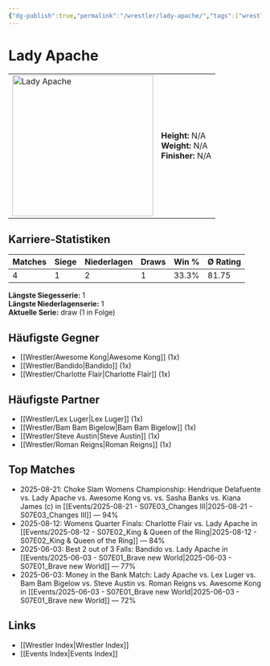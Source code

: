 ```yaml
---
{"dg-publish":true,"permalink":"/wrestler/lady-apache/","tags":["wrestler"],"noteIcon":"","created":"2025-08-11T09:33:19.836+02:00"}
---
```



# Lady Apache

<table>
<tr>
<td><img src="Lady Apache.png" width="280" alt="Lady Apache"></td>
<td>
<b>Height:</b> N/A<br>
<b>Weight:</b> N/A<br>
<b>Finisher:</b> N/A<br>
</td>
</tr>
</table>

## Karriere-Statistiken

| Matches | Siege | Niederlagen | Draws | Win % | Ø Rating |
|---------|-------|-------------|-------|-------|-----------|
| 4 | 1 | 2 | 1 | 33.3% | 81.75 |

**Längste Siegesserie:** 1<br>**Längste Niederlagenserie:** 1<br>**Aktuelle Serie:** draw (1 in Folge)


## Häufigste Gegner
- [[Wrestler/Awesome Kong\|Awesome Kong]] (1x)
- [[Wrestler/Bandido\|Bandido]] (1x)
- [[Wrestler/Charlotte Flair\|Charlotte Flair]] (1x)

## Häufigste Partner
- [[Wrestler/Lex Luger\|Lex Luger]] (1x)
- [[Wrestler/Bam Bam Bigelow\|Bam Bam Bigelow]] (1x)
- [[Wrestler/Steve Austin\|Steve Austin]] (1x)
- [[Wrestler/Roman Reigns\|Roman Reigns]] (1x)

## Top Matches
- 2025-08-21: Choke Slam Womens Championship: Hendrique Delafuente vs. Lady Apache vs. Awesome Kong vs. vs. Sasha Banks vs. Kiana James (c) in [[Events/2025-08-21 - S07E03_Changes III\|2025-08-21 - S07E03_Changes III]] — 94%
- 2025-08-12: Womens Quarter Finals: Charlotte Flair vs. Lady Apache in [[Events/2025-08-12 - S07E02_King & Queen of the Ring\|2025-08-12 - S07E02_King & Queen of the Ring]] — 84%
- 2025-06-03: Best 2 out of 3 Falls: Bandido vs. Lady Apache in [[Events/2025-06-03 - S07E01_Brave new World\|2025-06-03 - S07E01_Brave new World]] — 77%
- 2025-06-03: Money in the Bank Match: Lady Apache vs. Lex Luger vs. Bam Bam Bigelow vs. Steve Austin vs. Roman Reigns vs. Awesome Kong in [[Events/2025-06-03 - S07E01_Brave new World\|2025-06-03 - S07E01_Brave new World]] — 72%

## Links
- [[Wrestler Index\|Wrestler Index]]
- [[Events Index\|Events Index]]
